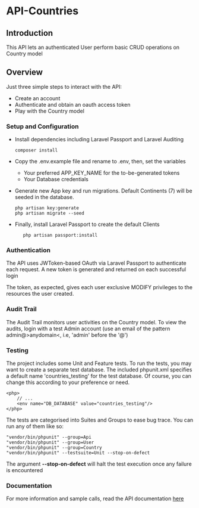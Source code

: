 # API-Countries 

## Introduction
This API lets an authenticated User perform basic CRUD operations on Country model


## Overview
Just three simple steps to interact with the API:
- Create an account
- Authenticate and obtain an oauth access token
- Play with the Country model


### Setup and Configuration
-  Install dependencies including Laravel Passport and Laravel Auditing 
    ~~~
    composer install
    ~~~

-  Copy the .env.example file and rename to .env, then, set the variables
    - Your preferred APP_KEY_NAME for the to-be-generated tokens
    - Your Database credentials

-  Generate new App key and run migrations. Default Continents (7) will be seeded in the database.
    ~~~
    php artisan key:generate
    php artisan migrate --seed
    ~~~

-  Finally, install Laravel Passport to create the default Clients
    ~~~
       php artisan passport:install
    ~~~


### Authentication
The API uses JWToken-based OAuth via Laravel Passport to authenticate each request.
A new token is generated and returned on each successful login

The token, as expected, gives each user exclusive MODIFY privileges to the resources the user created.


### Audit Trail
The Audit Trail monitors user activities on the Country model.
To view the audits, login with a test Admin account (use an email of the pattern admin@>anydomain<, i.e, 'admin' before the '@')


### Testing
The project includes some Unit and Feature tests.
To run the tests, you may want to create a separate test database.
The included phpunit.xml specifies a default name 'countries_testing' for the test database. Of course, you can change this according to your preference or need.
  ~~~
  <php>
      // ...
      <env name="DB_DATABASE" value="countries_testing"/>
  </php>
  ~~~

The tests are categorised into Suites and Groups to ease bug trace. You can run any of them like so:
~~~
"vendor/bin/phpunit" --group=Api
"vendor/bin/phpunit" --group=User
"vendor/bin/phpunit" --group=Country
"vendor/bin/phpunit" --testsuite=Unit --stop-on-defect
~~~

The argument **--stop-on-defect** will halt the test execution once any failure is encountered


### Documentation
For more information and sample calls, read the API documentation [here](https://documenter.getpostman.com/view/4155534/S11NMcFp)

